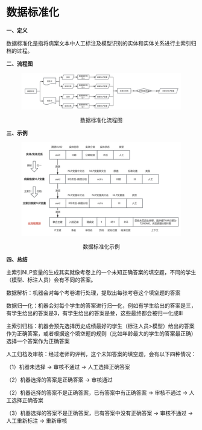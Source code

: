 # 数据标准化

**一、定义**

&#x20;   数据标准化是指将病案文本中人工标注及模型识别的实体和实体关系进行主索引归档的过程。

**二、流程图**

<div align="center">

<figure><img src="../../../.gitbook/assets/image (2).png" alt=""><figcaption><p>数据标准化流程图</p></figcaption></figure>

</div>

**三、示例**

<div align="center">

<figure><img src="../../../.gitbook/assets/image (3).png" alt=""><figcaption><p>数据标准化示例</p></figcaption></figure>

</div>

**四、总结**

&#x20;   主索引NLP变量的生成其实就像考卷上的一个未知正确答案的填空题，不同的学生（模型、标注人员）会有不同的答案。

数据解析：机器会对每个考卷进行处理，提取出每张考卷这个填空题的答案

数据归一化：机器会对每个学生的答案进行归一化，例如有学生给出的答案是三，有学生给出的答案是3，有学生给出的答案是叁，这些最终都会被归一化成III

主索引归档：机器会预先选择历史成绩最好的学生（标注人员>模型）给出的答案作为正确答案，或者根据这个填空题的规则（比如年龄最大的学生的答案最正确）选择一个答案作为正确答案

人工归档及审核：经过老师的评判，这个未知答案的填空题，会有以下四种情况：

（1）机器未选择 -> 审核不通过 -> 人工选择正确答案

（2）机器选择的答案是正确答案 -> 审核通过

（2）机器选择的答案不是正确答案，已有答案中有正确答案 -> 审核不通过 -> 人工选择正确答案

（3）机器选择的答案不是正确答案，已有答案中没有正确答案 -> 审核不通过 -> 人工重新标注 -> 重新审核
